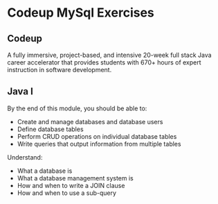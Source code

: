 # Codeup MySql Exercises

## Codeup

A fully immersive, project-based, and intensive 20-week full stack Java career accelerator that provides students with 670+ hours of expert instruction in software development.

## Java I

 By the end of this module, you should be able to:
 * Create and manage databases and database users
 * Define database tables
 * Perform CRUD operations on individual database tables
 * Write queries that output information from multiple tables

Understand:

 * What a database is
 * What a database management system is
 * How and when to write a JOIN clause
 * How and when to use a sub-query
